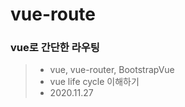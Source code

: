# vue-route
### vue로 간단한 라우팅
>* vue, vue-router, BootstrapVue
>* vue life cycle 이해하기
>* 2020.11.27 
